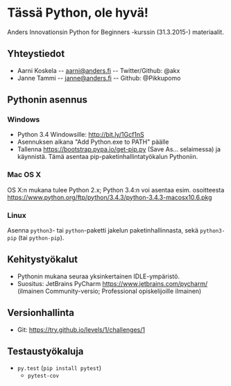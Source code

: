 # Tässä Python, ole hyvä!

Anders Innovationsin Python for Beginners -kurssin (31.3.2015-) materiaalit.

## Yhteystiedot

* Aarni Koskela -- aarni@anders.fi -- Twitter/Github: @akx
* Janne Tammi -- janne@anders.fi -- Github: @Pikkupomo

## Pythonin asennus

### Windows

* Python 3.4 Windowsille: http://bit.ly/1Gcf1nS
* Asennuksen aikana "Add Python.exe to PATH" päälle
* Tallenna https://bootstrap.pypa.io/get-pip.py (Save As... selaimessa)
  ja käynnistä. Tämä asentaa pip-paketinhallintatyökalun Pythoniin.

### Mac OS X

OS X:n mukana tulee Python 2.x; Python 3.4:n voi asentaa esim. osoitteesta
 https://www.python.org/ftp/python/3.4.3/python-3.4.3-macosx10.6.pkg

 
### Linux

Asenna `python3`- tai `python`-paketti jakelun paketinhallinnasta, sekä
`python3-pip` (tai `python-pip`).


## Kehitystyökalut

* Pythonin mukana seuraa yksinkertainen IDLE-ympäristö.
* Suositus: JetBrains PyCharm https://www.jetbrains.com/pycharm/ (ilmainen
  Community-versio; Professional opiskelijoille ilmainen)
  
## Versionhallinta

* Git: https://try.github.io/levels/1/challenges/1

## Testaustyökaluja

* `py.test` (`pip install pytest`)
  * `pytest-cov`
